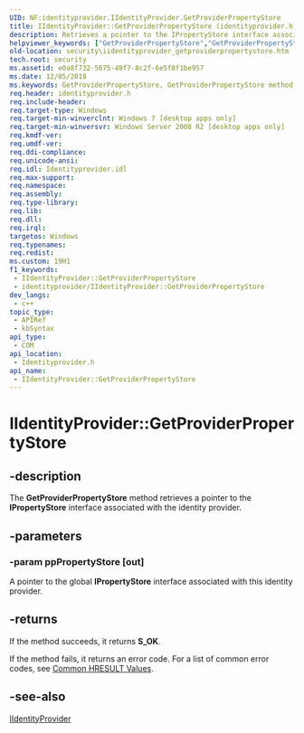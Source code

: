 ```yaml
---
UID: NF:identityprovider.IIdentityProvider.GetProviderPropertyStore
title: IIdentityProvider::GetProviderPropertyStore (identityprovider.h)
description: Retrieves a pointer to the IPropertyStore interface associated with the identity provider.
helpviewer_keywords: ["GetProviderPropertyStore","GetProviderPropertyStore method [Security]","GetProviderPropertyStore method [Security]","IIdentityProvider interface","IIdentityProvider interface [Security]","GetProviderPropertyStore method","IIdentityProvider.GetProviderPropertyStore","IIdentityProvider::GetProviderPropertyStore","identityprovider/IIdentityProvider::GetProviderPropertyStore","security.iidentityprovider_getproviderpropertystore"]
old-location: security\iidentityprovider_getproviderpropertystore.htm
tech.root: security
ms.assetid: e0a8f732-5675-49f7-8c2f-6e5f8f1be957
ms.date: 12/05/2018
ms.keywords: GetProviderPropertyStore, GetProviderPropertyStore method [Security], GetProviderPropertyStore method [Security],IIdentityProvider interface, IIdentityProvider interface [Security],GetProviderPropertyStore method, IIdentityProvider.GetProviderPropertyStore, IIdentityProvider::GetProviderPropertyStore, identityprovider/IIdentityProvider::GetProviderPropertyStore, security.iidentityprovider_getproviderpropertystore
req.header: identityprovider.h
req.include-header: 
req.target-type: Windows
req.target-min-winverclnt: Windows 7 [desktop apps only]
req.target-min-winversvr: Windows Server 2008 R2 [desktop apps only]
req.kmdf-ver: 
req.umdf-ver: 
req.ddi-compliance: 
req.unicode-ansi: 
req.idl: Identityprovider.idl
req.max-support: 
req.namespace: 
req.assembly: 
req.type-library: 
req.lib: 
req.dll: 
req.irql: 
targetos: Windows
req.typenames: 
req.redist: 
ms.custom: 19H1
f1_keywords:
 - IIdentityProvider::GetProviderPropertyStore
 - identityprovider/IIdentityProvider::GetProviderPropertyStore
dev_langs:
 - c++
topic_type:
 - APIRef
 - kbSyntax
api_type:
 - COM
api_location:
 - Identityprovider.h
api_name:
 - IIdentityProvider::GetProviderPropertyStore
---
```


# IIdentityProvider::GetProviderPropertyStore


## -description

The <b>GetProviderPropertyStore</b> method retrieves a pointer to the <b>IPropertyStore</b> interface associated with the identity provider.

## -parameters

### -param ppPropertyStore [out]

A pointer to the global <b>IPropertyStore</b> interface associated with this identity provider.

## -returns

 If the method succeeds, it returns <b>S_OK</b>.

If the method fails, it returns an error code. For a list of common error codes, see <a href="/windows/desktop/SecCrypto/common-hresult-values">Common HRESULT Values</a>.

## -see-also

<a href="/windows/desktop/api/identityprovider/nn-identityprovider-iidentityprovider">IIdentityProvider</a>

